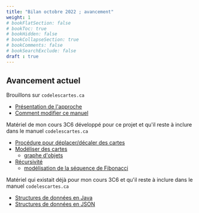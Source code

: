 ```yaml
---
title: "Bilan octobre 2022 ; avancement"
weight: 1
# bookFlatSection: false
# bookToc: true
# bookHidden: false
# bookCollapseSection: true
# bookComments: false
# bookSearchExclude: false
draft : true
---
```


## Avancement actuel

Brouillons sur `codelescartes.ca`

* <a href="/approche" target="_blank">Présentation de l'approche</a>
* <a href="/modifier" target="_blank">Comment modifier ce manuel</a>

Matériel de mon cours 3C6 développé pour ce projet et qu'il reste à inclure dans le manuel `codelescartes.ca`

* <a href="https://ntro.ca/3c6/etape1/module3/theorie/deplacer_decaler/" target="_blank">Procédure pour déplacer/décaler des cartes</a>
* <a href="https://ntro.ca/3c6/etape2/module1/theorie/modele/" target="_blank">Modéliser des cartes</a>
    * <a href="https://ntro.ca/3c6/etape2/module2/theorie/graphe/" target="_blank">graphe d'objets</a>
* <a href="https://ntro.ca/3c6/etape2/module3/" target="_blank">Récursivité</a>
    * <a href="https://ntro.ca/3c6/etape2/module3/theorie/fibonacci/" target="_blank">modélisation de la séquence de Fibonacci</a>

Matériel qui existait déjà pour mon cours 3C6 et qu'il reste à inclure dans le manuel `codelescartes.ca`

* <a href="https://ntro.ca/3c6/etape2/module2/theorie/structures/" target="_blank">Structures de données en Java</a>
* <a href="https://ntro.ca/3c6/etape2/module1" target="_blank">Structures de données en JSON</a>
